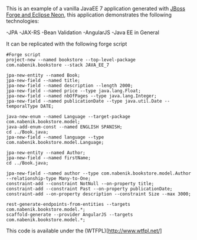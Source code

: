 This is an example of a vanilla JavaEE 7 application generated with [JBoss Forge and Eclipse Neon](http://tools.jboss.org/), this application demonstrates the following technologies:

-JPA
-JAX-RS
-Bean Validation
-AngularJS
-Java EE in General

It can be replicated with the following forge script

```
#Forge script
project-new --named bookstore --top-level-package com.nabenik.bookstore --stack JAVA_EE_7

jpa-new-entity --named Book;
jpa-new-field --named title;
jpa-new-field --named description --length 2000;
jpa-new-field --named price --type java.lang.Float;
jpa-new-field --named nbOfPages --type java.lang.Integer;
jpa-new-field --named publicationDate --type java.util.Date --temporalType DATE;

java-new-enum --named Language --target-package com.nabenik.bookstore.model;
java-add-enum-const --named ENGLISH SPANISH;
cd ../Book.java;
jpa-new-field --named language --type com.nabenik.bookstore.model.Language;

jpa-new-entity --named Author;
jpa-new-field --named firstName;
cd ../Book.java;

jpa-new-field --named author --type com.nabenik.bookstore.model.Author --relationship-type Many-to-One;
constraint-add --constraint NotNull --on-property title;
constraint-add --constraint Past --on-property publicationDate;
constraint-add --on-property description --constraint Size --max 3000;

rest-generate-endpoints-from-entities --targets com.nabenik.bookstore.model.*;
scaffold-generate --provider AngularJS --targets com.nabenik.bookstore.model.*;
```

This code is available under the (WTFPL)[http://www.wtfpl.net/]
